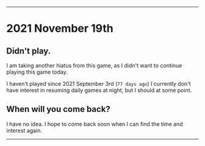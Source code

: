 
***

# 2021 November 19th

## Didn't play.

I am taking another hiatus from this game, as I didn't want to continue playing this game today.

I haven't played since 2021 September 3rd (`77 days ago`) I currently don't have interest in resuming daily games at night, but I should at some point.

## When will you come back?

I have no idea. I hope to come back soon when I can find the time and interest again.

***
